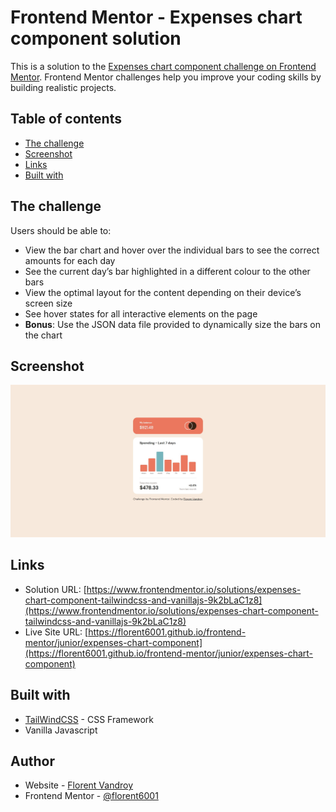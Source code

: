 # Frontend Mentor - Expenses chart component solution

This is a solution to the [Expenses chart component challenge on Frontend Mentor](https://www.frontendmentor.io/challenges/expenses-chart-component-e7yJBUdjwt). Frontend Mentor challenges help you improve your coding skills by building realistic projects. 

## Table of contents

- [The challenge](#the-challenge)
- [Screenshot](#screenshot)
- [Links](#links)
- [Built with](#built-with)


## The challenge

Users should be able to:

- View the bar chart and hover over the individual bars to see the correct amounts for each day
- See the current day’s bar highlighted in a different colour to the other bars
- View the optimal layout for the content depending on their device’s screen size
- See hover states for all interactive elements on the page
- **Bonus**: Use the JSON data file provided to dynamically size the bars on the chart

## Screenshot

![](./screenshot.jpg)


## Links

- Solution URL: [https://www.frontendmentor.io/solutions/expenses-chart-component-tailwindcss-and-vanillajs-9k2bLaC1z8](https://www.frontendmentor.io/solutions/expenses-chart-component-tailwindcss-and-vanillajs-9k2bLaC1z8)
- Live Site URL: [https://florent6001.github.io/frontend-mentor/junior/expenses-chart-component](https://florent6001.github.io/frontend-mentor/junior/expenses-chart-component)

## Built with

- [TailWindCSS](https://tailwindcss.com/) - CSS Framework
- Vanilla Javascript


## Author

- Website - [Florent Vandroy](https://www.florent-vandroy.fr)
- Frontend Mentor - [@florent6001](https://www.frontendmentor.io/profile/florent6001)